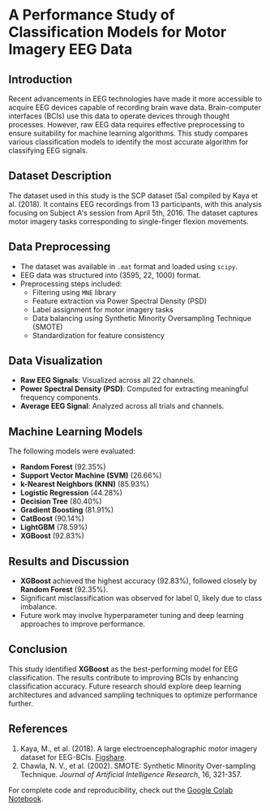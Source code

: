 # A Performance Study of Classification Models for Motor Imagery EEG Data

## Introduction
Recent advancements in EEG technologies have made it more accessible to acquire EEG devices capable of recording brain wave data. Brain-computer interfaces (BCIs) use this data to operate devices through thought processes. However, raw EEG data requires effective preprocessing to ensure suitability for machine learning algorithms. This study compares various classification models to identify the most accurate algorithm for classifying EEG signals.

## Dataset Description
The dataset used in this study is the SCP dataset (5a) compiled by Kaya et al. (2018). It contains EEG recordings from 13 participants, with this analysis focusing on Subject A's session from April 5th, 2016. The dataset captures motor imagery tasks corresponding to single-finger flexion movements.

## Data Preprocessing
- The dataset was available in `.mat` format and loaded using `scipy`.
- EEG data was structured into (3595, 22, 1000) format.
- Preprocessing steps included:
  - Filtering using `MNE` library
  - Feature extraction via Power Spectral Density (PSD)
  - Label assignment for motor imagery tasks
  - Data balancing using Synthetic Minority Oversampling Technique (SMOTE)
  - Standardization for feature consistency

## Data Visualization
- **Raw EEG Signals**: Visualized across all 22 channels.
- **Power Spectral Density (PSD)**: Computed for extracting meaningful frequency components.
- **Average EEG Signal**: Analyzed across all trials and channels.

## Machine Learning Models
The following models were evaluated:
- **Random Forest** (92.35%)
- **Support Vector Machine (SVM)** (26.66%)
- **k-Nearest Neighbors (KNN)** (85.93%)
- **Logistic Regression** (44.28%)
- **Decision Tree** (80.40%)
- **Gradient Boosting** (81.91%)
- **CatBoost** (90.14%)
- **LightGBM** (78.59%)
- **XGBoost** (92.83%)

## Results and Discussion
- **XGBoost** achieved the highest accuracy (92.83%), followed closely by **Random Forest** (92.35%).
- Significant misclassification was observed for label 0, likely due to class imbalance.
- Future work may involve hyperparameter tuning and deep learning approaches to improve performance.

## Conclusion
This study identified **XGBoost** as the best-performing model for EEG classification. The results contribute to improving BCIs by enhancing classification accuracy. Future research should explore deep learning architectures and advanced sampling techniques to optimize performance further.

## References
1. Kaya, M., et al. (2018). A large electroencephalographic motor imagery dataset for EEG-BCIs. [Figshare](https://doi.org/10.6084/m9.figshare.c.3917698.v1).
2. Chawla, N. V., et al. (2002). SMOTE: Synthetic Minority Over-sampling Technique. *Journal of Artificial Intelligence Research*, 16, 321-357.

For complete code and reproducibility, check out the [Google Colab Notebook](https://colab.research.google.com/drive/1CceFlrpa3g_WfOeC6BNE9y-sn7cw1T1v?usp=sharing).

